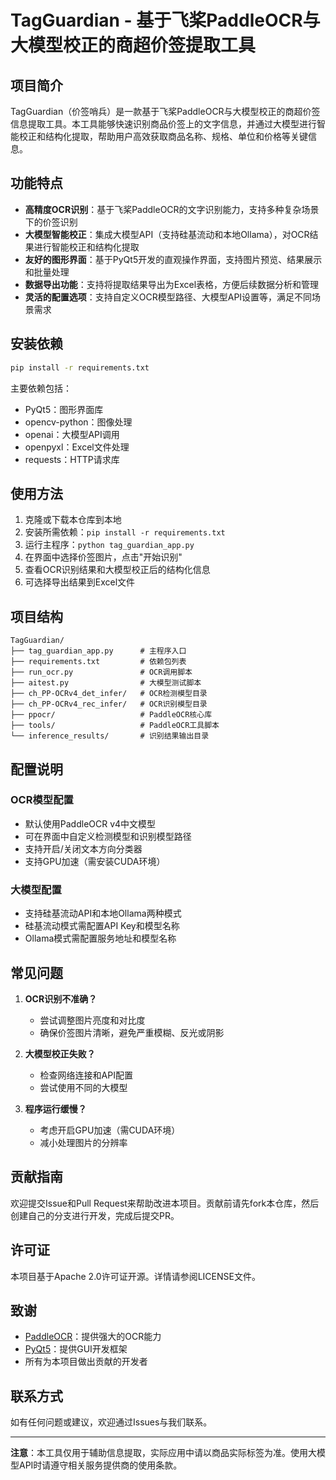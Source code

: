 # TagGuardian - 基于飞桨PaddleOCR与大模型校正的商超价签提取工具

## 项目简介

TagGuardian（价签哨兵）是一款基于飞桨PaddleOCR与大模型校正的商超价签信息提取工具。本工具能够快速识别商品价签上的文字信息，并通过大模型进行智能校正和结构化提取，帮助用户高效获取商品名称、规格、单位和价格等关键信息。

## 功能特点

- **高精度OCR识别**：基于飞桨PaddleOCR的文字识别能力，支持多种复杂场景下的价签识别
- **大模型智能校正**：集成大模型API（支持硅基流动和本地Ollama），对OCR结果进行智能校正和结构化提取
- **友好的图形界面**：基于PyQt5开发的直观操作界面，支持图片预览、结果展示和批量处理
- **数据导出功能**：支持将提取结果导出为Excel表格，方便后续数据分析和管理
- **灵活的配置选项**：支持自定义OCR模型路径、大模型API设置等，满足不同场景需求

## 安装依赖

```bash
pip install -r requirements.txt
```

主要依赖包括：
- PyQt5：图形界面库
- opencv-python：图像处理
- openai：大模型API调用
- openpyxl：Excel文件处理
- requests：HTTP请求库

## 使用方法

1. 克隆或下载本仓库到本地
2. 安装所需依赖：`pip install -r requirements.txt`
3. 运行主程序：`python tag_guardian_app.py`
4. 在界面中选择价签图片，点击"开始识别"
5. 查看OCR识别结果和大模型校正后的结构化信息
6. 可选择导出结果到Excel文件

## 项目结构

```
TagGuardian/
├── tag_guardian_app.py      # 主程序入口
├── requirements.txt         # 依赖包列表
├── run_ocr.py               # OCR调用脚本
├── aitest.py                # 大模型测试脚本
├── ch_PP-OCRv4_det_infer/   # OCR检测模型目录
├── ch_PP-OCRv4_rec_infer/   # OCR识别模型目录
├── ppocr/                   # PaddleOCR核心库
├── tools/                   # PaddleOCR工具脚本
└── inference_results/       # 识别结果输出目录
```

## 配置说明

### OCR模型配置
- 默认使用PaddleOCR v4中文模型
- 可在界面中自定义检测模型和识别模型路径
- 支持开启/关闭文本方向分类器
- 支持GPU加速（需安装CUDA环境）

### 大模型配置
- 支持硅基流动API和本地Ollama两种模式
- 硅基流动模式需配置API Key和模型名称
- Ollama模式需配置服务地址和模型名称

## 常见问题

1. **OCR识别不准确？**
   - 尝试调整图片亮度和对比度
   - 确保价签图片清晰，避免严重模糊、反光或阴影

2. **大模型校正失败？**
   - 检查网络连接和API配置
   - 尝试使用不同的大模型

3. **程序运行缓慢？**
   - 考虑开启GPU加速（需CUDA环境）
   - 减小处理图片的分辨率

## 贡献指南

欢迎提交Issue和Pull Request来帮助改进本项目。贡献前请先fork本仓库，然后创建自己的分支进行开发，完成后提交PR。

## 许可证

本项目基于Apache 2.0许可证开源。详情请参阅LICENSE文件。

## 致谢

- [PaddleOCR](https://github.com/PaddlePaddle/PaddleOCR)：提供强大的OCR能力
- [PyQt5](https://www.riverbankcomputing.com/software/pyqt/)：提供GUI开发框架
- 所有为本项目做出贡献的开发者

## 联系方式

如有任何问题或建议，欢迎通过Issues与我们联系。

---

**注意**：本工具仅用于辅助信息提取，实际应用中请以商品实际标签为准。使用大模型API时请遵守相关服务提供商的使用条款。
